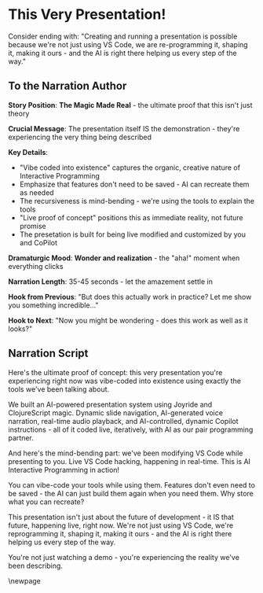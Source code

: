 # This Very Presentation!

Consider ending with: "Creating and running a presentation is possible because we're not just using VS Code, we are re-programming it, shaping it, making it ours - and the AI is right there helping us every step of the way."

## To the Narration Author

**Story Position**: **The Magic Made Real** - the ultimate proof that this isn't just theory

**Crucial Message**: The presentation itself IS the demonstration - they're experiencing the very thing being described

**Key Details**:
- "Vibe coded into existence" captures the organic, creative nature of Interactive Programming
- Emphasize that features don't need to be saved - AI can recreate them as needed
- The recursiveness is mind-bending - we're using the tools to explain the tools
- "Live proof of concept" positions this as immediate reality, not future promise
- The presetation is built for being live modified and customized by you and CoPilot

**Dramaturgic Mood**: **Wonder and realization** - the "aha!" moment when everything clicks

**Narration Length**: 35-45 seconds - let the amazement settle in

**Hook from Previous**: "But does this actually work in practice? Let me show you something incredible..."

**Hook to Next**: "Now you might be wondering - does this work as well as it looks?"

## Narration Script

Here's the ultimate proof of concept: this very presentation you're experiencing right now was vibe-coded into existence using exactly the tools we've been talking about.

We built an AI-powered presentation system using Joyride and ClojureScript magic. Dynamic slide navigation, AI-generated voice narration, real-time audio playback, and AI-controlled, dynamic Copilot instructions - all of it coded live, iteratively, with AI as our pair programming partner.

And here's the mind-bending part: we've been modifying VS Code while presenting to you. Live VS Code hacking, happening in real-time. This is AI Interactive Programming in action!

You can vibe-code your tools while using them. Features don't even need to be saved - the AI can just build them again when you need them. Why store what you can recreate?

This presentation isn't just about the future of development - it IS that future, happening live, right now. We're not just using VS Code, we're reprogramming it, shaping it, making it ours - and the AI is right there helping us every step of the way.

You're not just watching a demo - you're experiencing the reality we've been describing.

\newpage